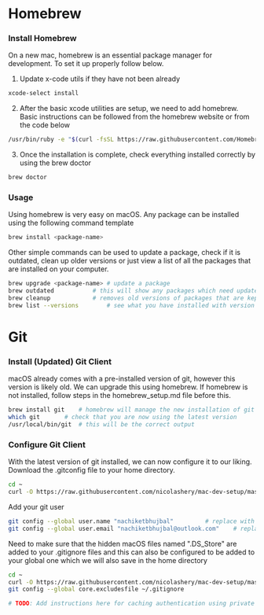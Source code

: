 # Homebrew

### Install Homebrew

On a new mac, homebrew is an essential package manager for development. To set it up properly follow below.

1. Update x-code utils if they have not been already

```bash
xcode-select install
```

2. After the basic xcode utilities are setup, we need to add homebrew. Basic instructions can be followed from the homebrew website or from the code below

```bash
/usr/bin/ruby -e "$(curl -fsSL https://raw.githubusercontent.com/Homebrew/install/master/install)"
```

3. Once the installation is complete, check everything installed correctly by using the brew doctor

```bash
brew doctor
```

### Usage

Using homebrew is very easy on macOS. Any package can be installed using the following command template

```bash
brew install <package-name>
```

Other simple commands can be used to update a package, check if it is outdated, clean up older versions or just view a list of all the packages that are installed on your computer.

```bash
brew upgrade <package-name>	# update a package
brew outdated			# this will show any packages which need updates
brew cleanup			# removes old versions of packages that are kept to rollback
brew list --versions		# see what you have installed with version numbers
```

# Git

### Install (Updated) Git Client

macOS already comes with a pre-installed version of git, however this version is likely old. We can upgrade this using homebrew. If homebrew is not installed, follow steps in the homebrew_setup.md file before this.

```bash
brew install git	# homebrew will manage the new installation of git
which git 		# check that you are now using the latest version
/usr/local/bin/git	# this will be the correct output
```

### Configure Git Client

With the latest version of git installed, we can now configure it to our liking. Download the .gitconfig file to your home directory.

```bash
cd ~
curl -O https://raw.githubusercontent.com/nicolashery/mac-dev-setup/master/.gitconfig
```

Add your git user

```bash
git config --global user.name "nachiketbhujbal" 		# replace with your name (same as from github)
git config --global user.email "nachiketbhujbal@outlook.com"	# replace with your primary email (from github)
```

Need to make sure that the hidden macOS files named ".DS_Store" are added to your .gitignore files and this can also be configured to be added to your global one which we will also save in the home directory

```bash
cd ~
curl -O https://raw.githubusercontent.com/nicolashery/mac-dev-setup/master/.gitignore
git config --global core.excludesfile ~/.gitignore
```

```bash
# TODO: Add instructions here for caching authentication using private auth key
```

